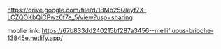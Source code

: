 https://drive.google.com/file/d/18Mb25Qleyf7X-LCZQOKbQiCPwz6f7e_5/view?usp=sharing

moblie link: https://67b833dd240215bf287a3456--mellifluous-brioche-13845e.netlify.app/
